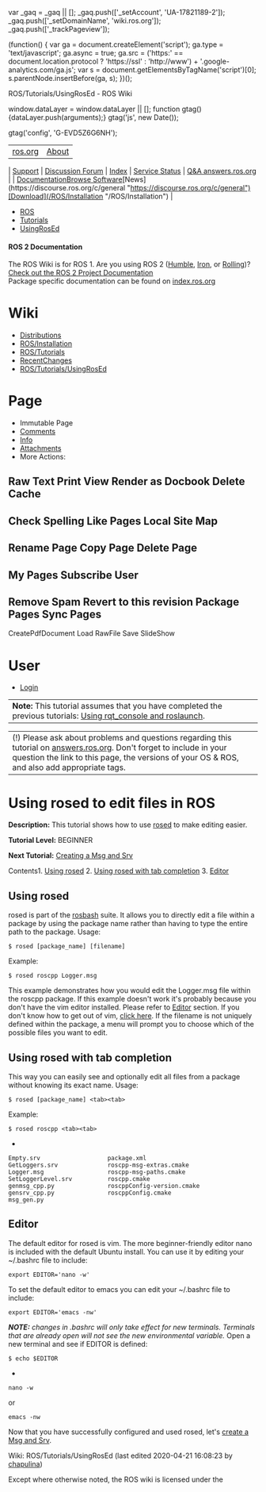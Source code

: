 

 var \_gaq = \_gaq || [];
 \_gaq.push(['\_setAccount', 'UA-17821189-2']);
 \_gaq.push(['\_setDomainName', 'wiki.ros.org']);
 \_gaq.push(['\_trackPageview']);

 (function() {
 var ga = document.createElement('script'); ga.type = 'text/javascript'; ga.async = true;
 ga.src = ('https:' == document.location.protocol ? 'https://ssl' : 'http://www') + '.google-analytics.com/ga.js';
 var s = document.getElementsByTagName('script')[0]; s.parentNode.insertBefore(ga, s);
 })();

ROS/Tutorials/UsingRosEd - ROS Wiki

<!--
var search\_hint = "Search";
//-->

 window.dataLayer = window.dataLayer || [];
 function gtag(){dataLayer.push(arguments);}
 gtag('js', new Date());

 gtag('config', 'G-EVD5Z6G6NH');

<!--// Initialize search form
var f = document.getElementById('searchform');
if(f) f.getElementsByTagName('label')[0].style.display = 'none';
var e = document.getElementById('searchinput');
if(e) {
 searchChange(e);
 searchBlur(e);
}

function handleSubmit() {
 var f = document.getElementById('searchform');
 var t = document.getElementById('searchinput');
 var r = document.getElementById('real\_searchinput');

 //alert("handleSubmit "+ t.value);
 if(t.value.match(/review/)) {
 r.value = t.value;
 } else {
 //r.value = t.value + " -PackageReviewCategory -StackReviewCategory -M3Review -DocReview -ApiReview -HelpOn -BadContent -LocalSpellingWords";
 r.value = t.value + " -PackageReviewCategory -StackReviewCategory -DocReview -ApiReview";
 }
 //return validate(f);
}
//-->

|  |  |
| --- | --- |
| [ros.org](/ "/") | [About](http://www.ros.org/about-ros "http://www.ros.org/about-ros")
 |
 [Support](/Support "/Support")
 |
 [Discussion Forum](http://discourse.ros.org/ "http://discourse.ros.org/")
 |
 [Index](http://index.ros.org/ "http://index.ros.org/")
 |
 [Service Status](http://status.ros.org/ "http://status.ros.org/")
 |
 [Q&A answers.ros.org](http://answers.ros.org/ "http://answers.ros.org/") |
| [Documentation](/ "/")[Browse Software](https://index.ros.org/packages "https://index.ros.org/packages")[News](https://discourse.ros.org/c/general "https://discourse.ros.org/c/general")[Download](/ROS/Installation "/ROS/Installation") |

* [ROS](/ROS "/ROS")
* [Tutorials](/ROS/Tutorials "/ROS/Tutorials")
* [UsingRosEd](/ROS/Tutorials/UsingRosEd "/ROS/Tutorials/UsingRosEd")

#### ROS 2 Documentation

The ROS Wiki is for ROS 1. Are you using ROS 2 ([Humble](http://docs.ros.org/en/humble/ "http://docs.ros.org/en/humble/"), [Iron](http://docs.ros.org/en/iron/ "http://docs.ros.org/en/iron/"), or [Rolling](http://docs.ros.org/en/rolling/ "http://docs.ros.org/en/rolling/"))?   
[Check out the ROS 2 Project Documentation](http://docs.ros.org "http://docs.ros.org")  
Package specific documentation can be found on [index.ros.org](https://index.ros.org "https://index.ros.org")

# Wiki

* [Distributions](/Distributions "/Distributions")
* [ROS/Installation](/ROS/Installation "/ROS/Installation")
* [ROS/Tutorials](/ROS/Tutorials "/ROS/Tutorials")
* [RecentChanges](/RecentChanges "/RecentChanges")
* [ROS/Tutorials/UsingRosEd](/ROS/Tutorials/UsingRosEd "/ROS/Tutorials/UsingRosEd")

# Page

* Immutable Page
* [Comments](# "#")
* [Info](/action/info/ROS/Tutorials/UsingRosEd?action=info "/action/info/ROS/Tutorials/UsingRosEd?action=info")
* [Attachments](/action/AttachFile/ROS/Tutorials/UsingRosEd?action=AttachFile "/action/AttachFile/ROS/Tutorials/UsingRosEd?action=AttachFile")
* More Actions:

Raw Text
Print View
Render as Docbook
Delete Cache
------------------------
Check Spelling
Like Pages
Local Site Map
------------------------
Rename Page
Copy Page
Delete Page
------------------------
My Pages
Subscribe User
------------------------
Remove Spam
Revert to this revision
Package Pages
Sync Pages
------------------------
CreatePdfDocument
Load
RawFile
Save
SlideShow

<!--// Init menu
actionsMenuInit('More Actions:');
//-->

# User

* [Login](/action/login/ROS/Tutorials/UsingRosEd?action=login "/action/login/ROS/Tutorials/UsingRosEd?action=login")

|  |
| --- |
| **Note:** This tutorial assumes that you have completed the previous tutorials: [Using rqt\_console and roslaunch](/ROS/Tutorials/UsingRqtconsoleRoslaunch "/ROS/Tutorials/UsingRqtconsoleRoslaunch").  |

|  |
| --- |
| (!) Please ask about problems and questions regarding this tutorial on [answers.ros.org](http://answers.ros.org "http://answers.ros.org"). Don't forget to include in your question the link to this page, the versions of your OS & ROS, and also add appropriate tags. |

# Using rosed to edit files in ROS

**Description:** This tutorial shows how to use [rosed](/rosbash "/rosbash") to make editing easier.  

**Tutorial Level:** BEGINNER  

**Next Tutorial:** [Creating a Msg and Srv](/ROS/Tutorials/CreatingMsgAndSrv "/ROS/Tutorials/CreatingMsgAndSrv")   

 Contents1. [Using rosed](#Using_rosed "#Using_rosed")
2. [Using rosed with tab completion](#Using_rosed_with_tab_completion "#Using_rosed_with_tab_completion")
3. [Editor](#Editor "#Editor")

## Using rosed

rosed is part of the [rosbash](/rosbash "/rosbash") suite. It allows you to directly edit a file within a package by using the package name rather than having to type the entire path to the package. Usage: 
```
$ rosed [package_name] [filename]
```
Example: 
```
$ rosed roscpp Logger.msg
```
This example demonstrates how you would edit the Logger.msg file within the roscpp package. If this example doesn't work it's probably because you don't have the vim editor installed. Please refer to [Editor](/ROS/Tutorials/UsingRosEd#Editor "/ROS/Tutorials/UsingRosEd#Editor") section. If you don't know how to get out of vim, [click here](http://kb.iu.edu/data/afcz.html "http://kb.iu.edu/data/afcz.html"). If the filename is not uniquely defined within the package, a menu will prompt you to choose which of the possible files you want to edit. 
## Using rosed with tab completion

This way you can easily see and optionally edit all files from a package without knowing its exact name. Usage: 
```
$ rosed [package_name] <tab><tab>
```
Example: 
```
$ rosed roscpp <tab><tab>
```
* 
```
Empty.srv                   package.xml
GetLoggers.srv              roscpp-msg-extras.cmake
Logger.msg                  roscpp-msg-paths.cmake
SetLoggerLevel.srv          roscpp.cmake
genmsg_cpp.py               roscppConfig-version.cmake
gensrv_cpp.py               roscppConfig.cmake
msg_gen.py                  
```

## Editor

The default editor for rosed is vim. The more beginner-friendly editor nano is included with the default Ubuntu install. You can use it by editing your ~/.bashrc file to include: 
```
export EDITOR='nano -w'
```
To set the default editor to emacs you can edit your ~/.bashrc file to include: 
```
export EDITOR='emacs -nw'
```
***NOTE:*** *changes in .bashrc will only take effect for new terminals. Terminals that are already open will not see the new environmental variable.* Open a new terminal and see if EDITOR is defined: 
```
$ echo $EDITOR
```
* 
```
nano -w
```
or 
```
emacs -nw
```

Now that you have successfully configured and used rosed, let's [create a Msg and Srv](/ROS/Tutorials/CreatingMsgAndSrv "/ROS/Tutorials/CreatingMsgAndSrv"). 

Wiki: ROS/Tutorials/UsingRosEd (last edited 2020-04-21 16:08:23 by [chapulina](/chapulina "chapulina @ c-24-5-73-27.hsd1.ca.comcast.net[24.5.73.27]"))

Except where otherwise noted, the ROS wiki is licensed under the   

